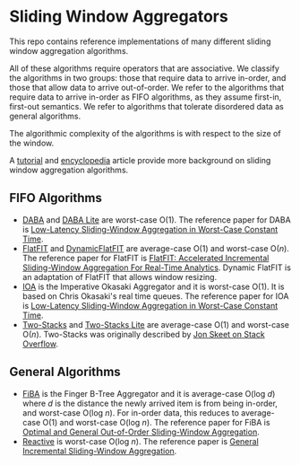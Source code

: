 # Sliding Window Aggregators
This repo contains reference implementations of many different sliding window 
aggregation algorithms.

All of these algorithms require operators that are associative. We classify the
algorithms in two groups: those that require data to arrive in-order, and those
that allow data to arrive out-of-order. We refer to the algorithms that require
data to arrive in-order as FIFO algorithms, as they assume first-in, first-out
semantics. We refer to algorithms that tolerate disordered data as general 
algorithms.

The algorithmic complexity of the algorithms is with respect to the size of the
window.

A [tutorial][swag_tutorial] and [encyclopedia][swag_encyclopedia] article
provide more background on sliding window aggregation algorithms.

## FIFO Algorithms
- [DABA](cpp/src/DABA.hpp) and [DABA Lite](cpp/src/DABALite.hpp) are worst-case 
  O(1). The reference paper for DABA is
  [Low-Latency Sliding-Window Aggregation in Worst-Case Constant Time][debs2017].
- [FlatFIT](cpp/src/FlatFIT.hpp) and [DynamicFlatFIT](cpp/src/DynamicFlatFIT.hpp) 
  are average-case O(1) and worst-case O(*n*). The reference paper for FlatFIT is 
  [FlatFIT: Accelerated Incremental Sliding-Window Aggregation For Real-Time Analytics][ssdbm2017].
  Dynamic FlatFIT is an adaptation of FlatFIT that allows window resizing.
- [IOA](cpp/src/OkasakisQueue.hpp) is the Imperative Okasaki Aggregator and it is 
  worst-case O(1). It is based on Chris Okasaki's real time queues. The reference 
  paper for IOA is [Low-Latency Sliding-Window Aggregation in Worst-Case Constant Time][debs2017].
- [Two-Stacks](cpp/src/TwoStacks.hpp) and [Two-Stacks Lite](cpp/src/TwoStacksLite.hpp)
  are average-case O(1) and worst-case O(*n*). Two-Stacks was originally described by 
  [Jon Skeet on Stack Overflow][skeet2009].

## General Algorithms
- [FiBA](cpp/src/FiBA.hpp) is the Finger B-Tree Aggregator and it is 
  average-case O(log *d*) where *d* is the distance the newly arrived item is from 
  being in-order, and worst-case O(log *n*). For in-order data, this reduces to 
  average-case O(1) and worst-case O(log *n*). The reference paper for FiBA is 
  [Optimal and General Out-of-Order Sliding-Window Aggregation][vldb2019].
- [Reactive](cpp/src/Reactive.hpp) is worst-case O(log *n*). The reference paper is 
  [General Incremental Sliding-Window Aggregation][vldb2015].

[swag_tutorial]: https://dl.acm.org/doi/abs/10.1145/3093742.3095107
[swag_encyclopedia]: http://hirzels.com/martin/papers/encyc18-sliding-window.pdf
[debs2017]: https://dl.acm.org/doi/abs/10.1145/3093742.3093925
[ssdbm2017]: https://dl.acm.org/doi/abs/10.1145/3085504.3085509
[skeet2009]: https://stackoverflow.com/questions/685060/design-a-stack-such-that-getminimum-should-be-o1
[vldb2019]: http://www.vldb.org/pvldb/vol12/p1167-tangwongsan.pdf
[vldb2015]: http://www.vldb.org/pvldb/vol8/p702-tangwongsan.pdf
